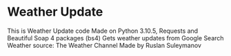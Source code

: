 # Weather Update
This is Weather Update code
Made on Python 3.10.5, Requests and Beautiful Soap 4 packages (bs4)
Gets weather updates from Google Search
Weather source: The Weather Channel
Made by Ruslan Suleymanov
